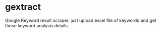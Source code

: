 # gextract 

Google Keyword result scraper.
just upload excel file of keywordd and get those keyword analysis details.
